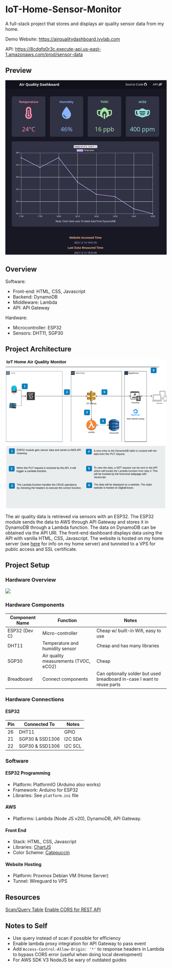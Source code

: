 # IoT-Home-Sensor-Monitor
A full-stack project that stores and displays air quality sensor data from my home. 

Demo Website: https://airqualitydashboard.jyylab.com

API: https://8cdgfq0r3c.execute-api.us-east-1.amazonaws.com/prod/sensor-data

## Preview
![](./media/dashboardPreview.png)

## Overview
Software:
- Front-end: HTML, CSS, Javascript
- Backend: DynamoDB
- Middleware: Lambda
- API: API Gateway

Hardware:
- Microcontroller: ESP32
- Sensors: DHT11, SGP30



## Project Architecture

![](./media/iot-fullstack-diagram.png)

The air quality data is retrieved via sensors with an ESP32. The ESP32 module sends the data to AWS through API Gateway and stores it in DynamoDB through a Lambda function. The data on DynamoDB can be obtained via the API URI. The front-end dashboard displays data using the API with vanilla HTML, CSS, Javascript. The website is hosted on my home server (see [here](https://github.com/jamesyoung-15/homeserver/) for info on my home server) and tunneled to a VPS for public access and SSL certificate.

## Project Setup

### Hardware Overview
![](./media/hardware.jpg)

### Hardware Components
| Component Name | Function | Notes |
|-------------|-------------|----|
| ESP32 (Dev C)  | Micro-controller | Cheap w/ built-in Wifi, easy to use |
|DHT11      |   Temperature and humidity sensor            | Cheap and has many libraries |
| SGP30     |   Air quality measurements (TVOC, eCO2)       | Cheap |
|Breadboard | Connect components | Can optionally solder but used breadboard in-case I want to reuse parts |

### Hardware Connections
#### ESP32
|   Pin |   Connected To    |       Notes                       |
|-------|-------------------|-----------------------------------|
|   26  |   DHT11           | GPIO                              |
|   21  |   SGP30 & SSD1306 | I2C SDA                           |
|   22  |   SGP30 & SSD1306 | I2C SCL                           |


### Software
#### ESP32 Programming
- Platform: PlatformIO (Arduino also works)
- Framework: Arduino for ESP32
- Libraries: See `platform.ini` file

#### AWS
- Platforms: Lambda (Node JS v20), DynamoDB, API Gateway.

#### Front End
- Stack: HTML, CSS, Javascript
- Libraries: [ChartJS](https://www.chartjs.org/)
- Color Scheme: [Catppuccin](https://github.com/catppuccin/catppuccin)

#### Website Hosting
- Platform: Proxmox Debian VM (Home Server)
- Tunnel: Wireguard to VPS

## Resources
[Scan/Query Table](https://docs.aws.amazon.com/sdk-for-javascript/v3/developer-guide/javascript_dynamodb_code_examples.html)
[Enable CORS for REST API](https://docs.aws.amazon.com/apigateway/latest/developerguide/how-to-cors.html)

## Notes to Self
- Use query instead of scan if possible for efficiency
- Enable lambda proxy integration for API Gateway to pass event
- Add `Access-Control-Allow-Origin: '*'` to response headers in Lambda to bypass CORS error (useful when doing local development)
- For AWS SDK V3 NodeJS be wary of outdated guides
